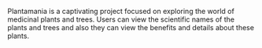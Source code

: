 Plantamania is a captivating project focused on exploring the world of medicinal plants and trees. 
Users can view the scientific names of the plants and trees and also they can view the benefits and 
details about these plants.